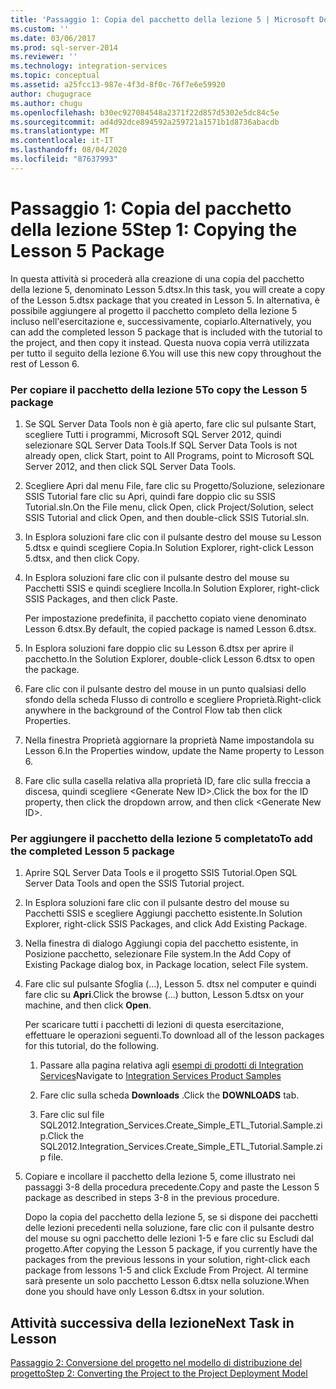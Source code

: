 ```yaml
---
title: 'Passaggio 1: Copia del pacchetto della lezione 5 | Microsoft Docs'
ms.custom: ''
ms.date: 03/06/2017
ms.prod: sql-server-2014
ms.reviewer: ''
ms.technology: integration-services
ms.topic: conceptual
ms.assetid: a25fcc13-987e-4f3d-8f0c-76f7e6e59920
author: chugugrace
ms.author: chugu
ms.openlocfilehash: b30ec927084548a2371f22d857d5302e5dc84c5e
ms.sourcegitcommit: ad4d92dce894592a259721a1571b1d8736abacdb
ms.translationtype: MT
ms.contentlocale: it-IT
ms.lasthandoff: 08/04/2020
ms.locfileid: "87637993"
---
```

# <a name="step-1-copying-the-lesson-5-package"></a><span data-ttu-id="6e6e9-102">Passaggio 1: Copia del pacchetto della lezione 5</span><span class="sxs-lookup"><span data-stu-id="6e6e9-102">Step 1: Copying the Lesson 5 Package</span></span>
  <span data-ttu-id="6e6e9-103">In questa attività si procederà alla creazione di una copia del pacchetto della lezione 5, denominato Lesson 5.dtsx.</span><span class="sxs-lookup"><span data-stu-id="6e6e9-103">In this task, you will create a copy of the Lesson 5.dtsx package that you created in Lesson 5.</span></span> <span data-ttu-id="6e6e9-104">In alternativa, è possibile aggiungere al progetto il pacchetto completo della lezione 5 incluso nell'esercitazione e, successivamente, copiarlo.</span><span class="sxs-lookup"><span data-stu-id="6e6e9-104">Alternatively, you can add the completed lesson 5 package that is included with the tutorial to the project, and then copy it instead.</span></span> <span data-ttu-id="6e6e9-105">Questa nuova copia verrà utilizzata per tutto il seguito della lezione 6.</span><span class="sxs-lookup"><span data-stu-id="6e6e9-105">You will use this new copy throughout the rest of Lesson 6.</span></span>  
  
### <a name="to-copy-the-lesson-5-package"></a><span data-ttu-id="6e6e9-106">Per copiare il pacchetto della lezione 5</span><span class="sxs-lookup"><span data-stu-id="6e6e9-106">To copy the Lesson 5 package</span></span>  
  
1.  <span data-ttu-id="6e6e9-107">Se SQL Server Data Tools non è già aperto, fare clic sul pulsante Start, scegliere Tutti i programmi, Microsoft SQL Server 2012, quindi selezionare SQL Server Data Tools.</span><span class="sxs-lookup"><span data-stu-id="6e6e9-107">If SQL Server Data Tools is not already open, click Start, point to All Programs, point to Microsoft SQL Server 2012, and then click SQL Server Data Tools.</span></span>  
  
2.  <span data-ttu-id="6e6e9-108">Scegliere Apri dal menu File, fare clic su Progetto/Soluzione, selezionare SSIS Tutorial fare clic su Apri, quindi fare doppio clic su SSIS Tutorial.sln.</span><span class="sxs-lookup"><span data-stu-id="6e6e9-108">On the File menu, click Open, click Project/Solution, select SSIS Tutorial and click Open, and then double-click SSIS Tutorial.sln.</span></span>  
  
3.  <span data-ttu-id="6e6e9-109">In Esplora soluzioni fare clic con il pulsante destro del mouse su Lesson 5.dtsx e quindi scegliere Copia.</span><span class="sxs-lookup"><span data-stu-id="6e6e9-109">In Solution Explorer, right-click Lesson 5.dtsx, and then click Copy.</span></span>  
  
4.  <span data-ttu-id="6e6e9-110">In Esplora soluzioni fare clic con il pulsante destro del mouse su Pacchetti SSIS e quindi scegliere Incolla.</span><span class="sxs-lookup"><span data-stu-id="6e6e9-110">In Solution Explorer, right-click SSIS Packages, and then click Paste.</span></span>  
  
     <span data-ttu-id="6e6e9-111">Per impostazione predefinita, il pacchetto copiato viene denominato Lesson 6.dtsx.</span><span class="sxs-lookup"><span data-stu-id="6e6e9-111">By default, the copied package is named Lesson 6.dtsx.</span></span>  
  
5.  <span data-ttu-id="6e6e9-112">In Esplora soluzioni fare doppio clic su Lesson 6.dtsx per aprire il pacchetto.</span><span class="sxs-lookup"><span data-stu-id="6e6e9-112">In the Solution Explorer, double-click Lesson 6.dtsx to open the package.</span></span>  
  
6.  <span data-ttu-id="6e6e9-113">Fare clic con il pulsante destro del mouse in un punto qualsiasi dello sfondo della scheda Flusso di controllo e scegliere Proprietà.</span><span class="sxs-lookup"><span data-stu-id="6e6e9-113">Right-click anywhere in the background of the Control Flow tab then click Properties.</span></span>  
  
7.  <span data-ttu-id="6e6e9-114">Nella finestra Proprietà aggiornare la proprietà Name impostandola su Lesson 6.</span><span class="sxs-lookup"><span data-stu-id="6e6e9-114">In the Properties window, update the Name property to Lesson 6.</span></span>  
  
8.  <span data-ttu-id="6e6e9-115">Fare clic sulla casella relativa alla proprietà ID, fare clic sulla freccia a discesa, quindi scegliere \<Generate New ID>.</span><span class="sxs-lookup"><span data-stu-id="6e6e9-115">Click the box for the ID property, then click the dropdown arrow, and then click \<Generate New ID>.</span></span>  
  
### <a name="to-add-the-completed-lesson-5-package"></a><span data-ttu-id="6e6e9-116">Per aggiungere il pacchetto della lezione 5 completato</span><span class="sxs-lookup"><span data-stu-id="6e6e9-116">To add the completed Lesson 5 package</span></span>  
  
1.  <span data-ttu-id="6e6e9-117">Aprire SQL Server Data Tools e il progetto SSIS Tutorial.</span><span class="sxs-lookup"><span data-stu-id="6e6e9-117">Open SQL Server Data Tools and open the SSIS Tutorial project.</span></span>  
  
2.  <span data-ttu-id="6e6e9-118">In Esplora soluzioni fare clic con il pulsante destro del mouse su Pacchetti SSIS e scegliere Aggiungi pacchetto esistente.</span><span class="sxs-lookup"><span data-stu-id="6e6e9-118">In Solution Explorer, right-click SSIS Packages, and click Add Existing Package.</span></span>  
  
3.  <span data-ttu-id="6e6e9-119">Nella finestra di dialogo Aggiungi copia del pacchetto esistente, in Posizione pacchetto, selezionare File system.</span><span class="sxs-lookup"><span data-stu-id="6e6e9-119">In the Add Copy of Existing Package dialog box, in Package location, select File system.</span></span>  
  
4.  <span data-ttu-id="6e6e9-120">Fare clic sul pulsante Sfoglia (...), Lesson 5. dtsx nel computer e quindi fare clic su **Apri**.</span><span class="sxs-lookup"><span data-stu-id="6e6e9-120">Click the browse (...) button, Lesson 5.dtsx on your machine, and then click **Open**.</span></span>  
  
     <span data-ttu-id="6e6e9-121">Per scaricare tutti i pacchetti di lezioni di questa esercitazione, effettuare le operazioni seguenti.</span><span class="sxs-lookup"><span data-stu-id="6e6e9-121">To download all of the lesson packages for this tutorial, do the following.</span></span>  
  
    1.  <span data-ttu-id="6e6e9-122">Passare alla pagina relativa agli [esempi di prodotti di Integration Services](https://go.microsoft.com/fwlink/?LinkId=275027)</span><span class="sxs-lookup"><span data-stu-id="6e6e9-122">Navigate to [Integration Services Product Samples](https://go.microsoft.com/fwlink/?LinkId=275027)</span></span>  
  
    2.  <span data-ttu-id="6e6e9-123">Fare clic sulla scheda **Downloads** .</span><span class="sxs-lookup"><span data-stu-id="6e6e9-123">Click the **DOWNLOADS** tab.</span></span>  
  
    3.  <span data-ttu-id="6e6e9-124">Fare clic sul file SQL2012.Integration_Services.Create_Simple_ETL_Tutorial.Sample.zip.</span><span class="sxs-lookup"><span data-stu-id="6e6e9-124">Click the SQL2012.Integration_Services.Create_Simple_ETL_Tutorial.Sample.zip file.</span></span>  
  
5.  <span data-ttu-id="6e6e9-125">Copiare e incollare il pacchetto della lezione 5, come illustrato nei passaggi 3-8 della procedura precedente.</span><span class="sxs-lookup"><span data-stu-id="6e6e9-125">Copy and paste the Lesson 5 package as described in steps 3-8 in the previous procedure.</span></span>  
  
     <span data-ttu-id="6e6e9-126">Dopo la copia del pacchetto della lezione 5, se si dispone dei pacchetti delle lezioni precedenti nella soluzione, fare clic con il pulsante destro del mouse su ogni pacchetto delle lezioni 1-5 e fare clic su Escludi dal progetto.</span><span class="sxs-lookup"><span data-stu-id="6e6e9-126">After copying the Lesson 5 package, if you currently have the packages from the previous lessons in your solution, right-click each package from lessons 1-5 and click Exclude From Project.</span></span> <span data-ttu-id="6e6e9-127">Al termine sarà presente un solo pacchetto Lesson 6.dtsx nella soluzione.</span><span class="sxs-lookup"><span data-stu-id="6e6e9-127">When done you should have only Lesson 6.dtsx in your solution.</span></span>  
  
## <a name="next-task-in-lesson"></a><span data-ttu-id="6e6e9-128">Attività successiva della lezione</span><span class="sxs-lookup"><span data-stu-id="6e6e9-128">Next Task in Lesson</span></span>  
 [<span data-ttu-id="6e6e9-129">Passaggio 2: Conversione del progetto nel modello di distribuzione del progetto</span><span class="sxs-lookup"><span data-stu-id="6e6e9-129">Step 2: Converting the Project to the Project Deployment Model</span></span>](lesson-6-2-converting-the-project-to-the-project-deployment-model.md)  
  
  

